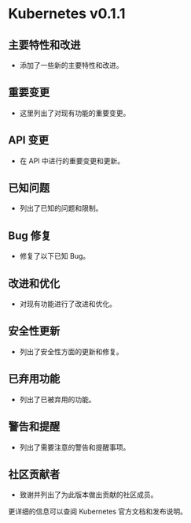 # Kubernetes v0.1.1

## 主要特性和改进

- 添加了一些新的主要特性和改进。

## 重要变更

- 这里列出了对现有功能的重要变更。

## API 变更

- 在 API 中进行的重要变更和更新。

## 已知问题

- 列出了已知的问题和限制。

## Bug 修复

- 修复了以下已知 Bug。

## 改进和优化

- 对现有功能进行了改进和优化。

## 安全性更新

- 列出了安全性方面的更新和修复。

## 已弃用功能

- 列出了已被弃用的功能。

## 警告和提醒

- 列出了需要注意的警告和提醒事项。

## 社区贡献者

- 致谢并列出了为此版本做出贡献的社区成员。

更详细的信息可以查阅 Kubernetes 官方文档和发布说明。
